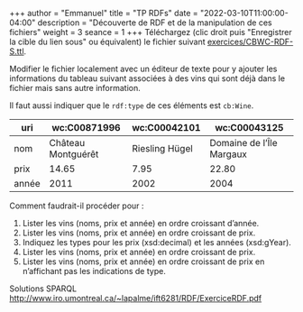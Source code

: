+++
author = "Emmanuel"
title = "TP RDFs"
date = "2022-03-10T11:00:00-04:00"
description = "Découverte de RDF et de la manipulation de ces fichiers"
weight = 3
seance = 1
+++
Téléchargez (clic droit puis "Enregistrer la cible du lien sous" ou équivalent) le fichier suivant [exercices/CBWC-RDF-S.ttl](/exercices/CBWC-RDF-S.ttl).

Modifier le fichier localement avec un éditeur de texte pour y ajouter les informations du tableau suivant associées à des vins qui sont déjà dans le fichier mais sans autre information.

Il faut aussi indiquer que le `rdf:type` de ces éléments est `cb:Wine`.

| uri   | wc:C00871996       | wc:C00042101   | wc:C00043125             |
| ----- | ------------------ | -------------- | ------------------------ |
| nom   | Château Montguérêt | Riesling Hügel | Domaine de l’Île Margaux |
| prix  | 14.65              | 7.95           | 22.80                    |
| année | 2011               | 2002           | 2004                     |

Comment faudrait-il procéder pour :

1. Lister les vins (noms, prix et année) en ordre croissant d’année.
2. Lister les vins (noms, prix et année) en ordre croissant de prix.
3. Indiquez les types pour les prix (xsd:decimal) et les années (xsd:gYear).
4. Lister les vins (noms, prix et année) en ordre croissant de prix.
5. Lister les vins (noms, prix et année) en ordre croissant de prix en n’affichant pas les indications de type.

Solutions SPARQL http://www.iro.umontreal.ca/~lapalme/ift6281/RDF/ExerciceRDF.pdf
